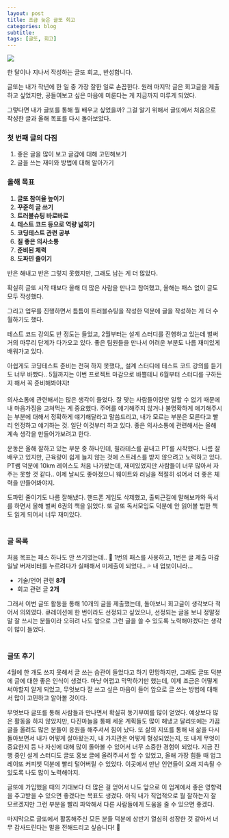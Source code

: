 ```yaml
---
layout: post
title: 조금 늦은 글또 회고
categories: blog
subtitle: 
tags: [글또, 회고]
---
```

<img src="https://dajeongdev.github.io/assets/images/posts/review-geultto.jpeg" />

한 달이나 지나서 작성하는 글또 회고,, 반성합니다.

글또는 내가 작년에 한 일 중 가장 잘한 일로 손꼽힌다. 원래 마지막 글은 회고글을 제출하고 싶었지만, 공들여보고 싶은 마음에 미룬다는 게 지금까지 미루게 되었다.

그렇다면 내가 글또를 통해 뭘 배우고 싶었을까? 그걸 알기 위해서 글또에서 처음으로 작성한 글과 올해 목표를 다시 돌아보았다.

### 첫 번째 글의 다짐
1. 좋은 글을 많이 보고 글감에 대해 고민해보기
2. 글을 쓰는 재미와 방법에 대해 알아가기

### 올해 목표
1. **글또 참여율 높이기**
2. **꾸준히 글 쓰기**
3. **트러블슈팅 바로바로**
4. **테스트 코드 등으로 역량 넓히기**
5. **코딩테스트 관련 공부**
6. **질 좋은 의사소통**
7. **준비된 체력**
8. **도파민 줄이기**

반은 해내고 반은 그렇지 못했지만, 그래도 남는 게 더 많았다.

확실히 글또 시작 때보다 올해 더 많은 사람을 만나고 참여했고, 올해는 패스 없이 글도 모두 작성했다. 

그리고 업무를 진행하면서 틈틈이 트러블슈팅을 작성한 덕분에 글을 작성하는 게 더 수월하기도 했다.

테스트 코드 강의도 반 정도는 들었고, 2월부터는 설계 스터디를 진행하고 있는데 벌써 거의 마무리 단계가 다가오고 있다. 좋은 팀원들을 만나서 어려운 부분도 나름 재미있게 배워가고 있다.

아쉽게도 코딩테스트 준비는 전혀 하지 못했다,, 설계 스터디에 테스트 코드 강의를 듣기도 너무 바빴다.. 5월까지는 이번 프로젝트 마감으로 바쁠테니 6월부터 스터디를 구하든지 해서 꼭 준비해봐야지❗️

의사소통에 관련해서는 많은 생각이 들었다. 잘 맞는 사람들이랑만 일할 수 없기 때문에 내 마음가짐을 고쳐먹는 게 중요했다. 주어를 얘기해주지 않거나 불명확하게 얘기해주시는 부분에 대해서 정확하게 얘기해달라고 말씀드리고, 내가 모르는 부분은 모른다고 빨리 인정하고 얘기하는 것. 일단 이것부터 하고 있다. 좋은 의사소통에 관련해서는 올해 계속 생각을 만들어가보려고 한다.

운동은 올해 잘하고 있는 부분 중 하나인데, 필라테스를 끝내고 PT를 시작했다. 나름 잘 배우고 있지만, 근육량이 쉽게 늘지 않는 것에 스트레스를 받지 않으려고 노력하고 있다. PT쌤 덕분에 10km 레이스도 처음 나가봤는데, 재미있었지만 사람들이 너무 많아서 자주는 못할 것 같다.. 이제 날씨도 좋아졌으니 웨이트와 러닝을 적절히 섞어서 더 좋은 체력을 만들어봐야지.

도파민 줄이기도 나름 잘해냈다. 핸드폰 게임도 삭제했고, 출퇴근길에 말해보카와 독서를 하면서 올해 벌써 6권의 책을 읽었다. 또 글또 독서모임도 덕분에 안 읽어볼 법한 책도 읽게 되어서 너무 재미있다.
<br/>
<br/>


### 글 목록
처음 목표는 패스 하나도 안 쓰기였는데.. 🥹 1번의 패스를 사용하고, 1번은 글 제출 마감일날 버저비터를 누르려다가 실패해서 미제출이 되었다.. 💦 내 업보이니라…

- 기술/언어 관련 **8개**
- 회고 관련 글 **2개**

그래서 이번 글또 활동을 통해 10개의 글을 제출했는데, 돌아보니 회고글이 생각보다 적어서 의외였다. 큐레이션에 한 번이라도 선정되고 싶었으나, 선정되는 글을 보니 정말정말 잘 쓰시는 분들이라 오히려 나도 앞으로 그런 글을 쓸 수 있도록 노력해야겠다는 생각이 많이 들었다.
<br/>
<br/>


### 글또 후기
4월에 한 개도 쓰지 못해서 글 쓰는 습관이 들었다고 하기 민망하지만, 그래도 글또 덕분에 글에 대한 좋은 인식이 생겼다. 마냥 어렵고 막막하기만 했는데, 이제 조금은 어떻게 써야할지 알게 되었고, 무엇보다 잘 쓰고 싶은 마음이 들어 앞으로 글 쓰는 방법에 대해서 많이 고민하고 알아볼 것이다.

무엇보다 글또를 통해 사람들과 만나면서 확실히 동기부여를 많이 얻었다. 예상보다 많은 활동을 하지 않았지만, 다진마늘을 통해 세운 계획들도 많이 해냈고 달리또에는 가끔 글을 올려도 많은 분들이 응원을 해주셔서 힘이 났다. 또 삶의 지또를 통해 내 삶을 다시 돌아보면서 내가 어떻게 살아왔는지, 내 가치관은 어떻게 형성되었는지, 또 내게 무엇이 중요한지 등 나 자신에 대해 많이 돌아볼 수 있어서 너무 소중한 경험이 되었다. 지금 진행 중인 설계 스터디도 글또 홍보 글에 올려주셔서 할 수 있었고, 올해 가장 힘들 때 업그레이또 커피챗 덕분에 빨리 털어버릴 수 있었다. 이곳에서 만난 인연들이 오래 지속될 수 있도록 나도 많이 노력해야지.

글또에 가입했을 때의 기대보다 더 많은 걸 얻어서 나도 앞으로 이 업계에서 좋은 영향력을 주고받을 수 있으면 좋겠다는 목표도 생겼다. 아직 내가 직업적으로 뭘 잘하는지 잘 모르겠지만 그런 부분을 빨리 파악해서 다른 사람들에게 도움을 줄 수 있으면 좋겠다.

마지막으로 글또에서 활동해주신 모든 분들 덕분에 상반기 열심히 성장한 것 같아서 너무 감사드린다는 말을 전해드리고 싶습니다! 🫶